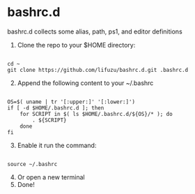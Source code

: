 bashrc.d
========

bashrc.d collects some alias, path, ps1, and editor definitions

1. Clone the repo to your $HOME directory:
<pre><code>
cd ~
git clone https://github.com/lifuzu/bashrc.d.git .bashrc.d 
</code></pre>
2. Append the following content to your ~/.bashrc
<pre><code>
OS=$( uname | tr '[:upper:]' '[:lower:]')
if [ -d $HOME/.bashrc.d ]; then
    for SCRIPT in $( ls $HOME/.bashrc.d/${OS}/* ); do
        . ${SCRIPT}
    done
fi
</code></pre>
3. Enable it run the command:
<pre><code>
source ~/.bashrc
</code></pre>
4. Or open a new terminal
5. Done!
